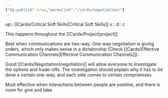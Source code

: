 ```yaml
---
{"dg-publish":true,"permalink":"/cards/negotiation/"}
---
```


up:: [[Cards/Critical Soft Skills\|Critical Soft Skills]] 
x:: 
d:: c

This happens throughout the [[Cards/Project\|project]].

Best when communications are two-way. One-way negotiation is giving orders, which only makes sense in a dictatorship (Check [[Cards/Effective Communication Channels\|Effective Communication Channels]]). 

Good [[Cards/Negotiation\|negotiation]] will allow everyone to investigate the options and trade-offs. The investigation should explain why it has to be done a certain one-way, and each side comes to certain compromises. 

Most effective when interactions between people are positive, and there is room for give and take
